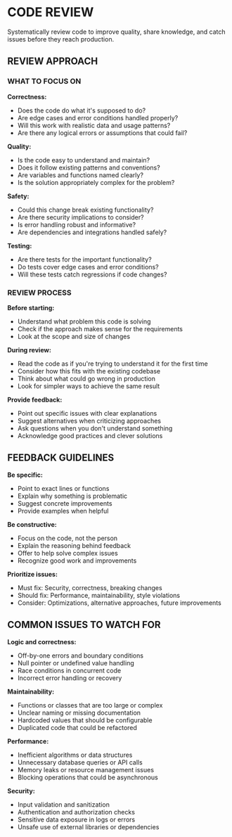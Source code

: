 # CODE REVIEW

Systematically review code to improve quality, share knowledge, and catch issues before they reach production.

## REVIEW APPROACH

### WHAT TO FOCUS ON

**Correctness:**
- Does the code do what it's supposed to do?
- Are edge cases and error conditions handled properly?
- Will this work with realistic data and usage patterns?
- Are there any logical errors or assumptions that could fail?

**Quality:**
- Is the code easy to understand and maintain?
- Does it follow existing patterns and conventions?
- Are variables and functions named clearly?
- Is the solution appropriately complex for the problem?

**Safety:**
- Could this change break existing functionality?
- Are there security implications to consider?
- Is error handling robust and informative?
- Are dependencies and integrations handled safely?

**Testing:**
- Are there tests for the important functionality?
- Do tests cover edge cases and error conditions?
- Will these tests catch regressions if code changes?

### REVIEW PROCESS

**Before starting:**
- Understand what problem this code is solving
- Check if the approach makes sense for the requirements
- Look at the scope and size of changes

**During review:**
- Read the code as if you're trying to understand it for the first time
- Consider how this fits with the existing codebase
- Think about what could go wrong in production
- Look for simpler ways to achieve the same result

**Provide feedback:**
- Point out specific issues with clear explanations
- Suggest alternatives when criticizing approaches
- Ask questions when you don't understand something
- Acknowledge good practices and clever solutions

## FEEDBACK GUIDELINES

**Be specific:**
- Point to exact lines or functions
- Explain why something is problematic
- Suggest concrete improvements
- Provide examples when helpful

**Be constructive:**
- Focus on the code, not the person
- Explain the reasoning behind feedback
- Offer to help solve complex issues
- Recognize good work and improvements

**Prioritize issues:**
- Must fix: Security, correctness, breaking changes
- Should fix: Performance, maintainability, style violations
- Consider: Optimizations, alternative approaches, future improvements

## COMMON ISSUES TO WATCH FOR

**Logic and correctness:**
- Off-by-one errors and boundary conditions
- Null pointer or undefined value handling
- Race conditions in concurrent code
- Incorrect error handling or recovery

**Maintainability:**
- Functions or classes that are too large or complex
- Unclear naming or missing documentation
- Hardcoded values that should be configurable
- Duplicated code that could be refactored

**Performance:**
- Inefficient algorithms or data structures
- Unnecessary database queries or API calls
- Memory leaks or resource management issues
- Blocking operations that could be asynchronous

**Security:**
- Input validation and sanitization
- Authentication and authorization checks
- Sensitive data exposure in logs or errors
- Unsafe use of external libraries or dependencies